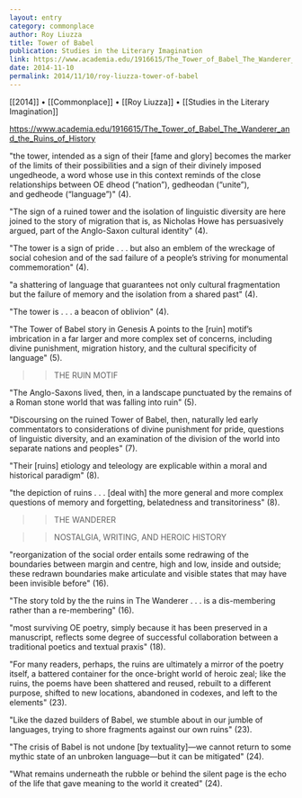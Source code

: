 ```yaml
---
layout: entry
category: commonplace
author: Roy Liuzza
title: Tower of Babel
publication: Studies in the Literary Imagination
link: https://www.academia.edu/1916615/The_Tower_of_Babel_The_Wanderer_and_the_Ruins_of_History
date: 2014-11-10
permalink: 2014/11/10/roy-liuzza-tower-of-babel
---
```


[[2014]] • [[Commonplace]] • [[Roy Liuzza]] • [[Studies in the Literary Imagination]]

https://www.academia.edu/1916615/The_Tower_of_Babel_The_Wanderer_and_the_Ruins_of_History

"the tower, intended as a sign of their [fame and glory] becomes the marker of the limits of their possibilities and a sign of their divinely imposed ungedheode, a word whose use in this context reminds of the close relationships between OE dheod (“nation”), gedheodan (“unite”), and gedheode (“language”)" (4). 

"The sign of a ruined tower and the isolation of linguistic diversity are here joined to the story of migration that is, as Nicholas Howe has persuasively argued, part of the Anglo-Saxon cultural identity" (4).

"The tower is a sign of pride . . . but also an emblem of the wreckage of social cohesion and of the sad failure of a people’s striving for monumental commemoration" (4).

"a shattering of language that guarantees not only cultural fragmentation but the failure of memory and the isolation from a shared past" (4).

"The tower is . . . a beacon of oblivion" (4).

"The Tower of Babel story in Genesis A points to the [ruin] motif’s imbrication in a far larger and more complex set of concerns, including divine punishment, migration history, and the cultural specificity of language" (5).


>>THE RUIN MOTIF

"The Anglo-Saxons lived, then, in a landscape punctuated by the remains of a Roman stone world that was falling into ruin" (5).

"Discoursing on the ruined Tower of Babel, then, naturally led early commentators to considerations of divine punishment for pride, questions of linguistic diversity, and an examination of the division of the world into separate nations and peoples" (7).

"Their [ruins] etiology and teleology are explicable within a moral and historical paradigm" (8).

"the depiction of ruins . . . [deal with] the more general and more complex questions of memory and forgetting, belatedness and transitoriness" (8).



>>THE WANDERER


>>NOSTALGIA, WRITING, AND HEROIC HISTORY

"reorganization of the social order entails some redrawing of the boundaries between margin and centre, high and low, inside and outside; these redrawn boundaries make articulate and visible states that may have been invisible before" (16).

"The story told by the the ruins in The Wanderer . . . is a dis-membering rather than a re-membering" (16).

"most surviving OE poetry, simply because it has been preserved in a manuscript, reflects some degree of successful collaboration between a traditional poetics and textual praxis" (18).

"For many readers, perhaps, the ruins are ultimately a mirror of the poetry itself, a battered container for the once-bright world of heroic zeal; like the ruins, the poems have been shattered and reused, rebuilt to a different purpose, shifted to new locations, abandoned in codexes, and left to the elements" (23).

"Like the dazed builders of Babel, we stumble about in our jumble of languages, trying to shore fragments against our own ruins" (23).

"The crisis of Babel is not undone [by textuality]—we cannot return to some mythic state of an unbroken language—but it can be mitigated" (24).

"What remains underneath the rubble or behind the silent page is the echo of the life that gave meaning to the world it created" (24).
